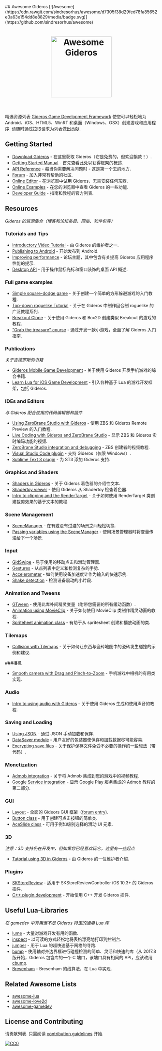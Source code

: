 <div class="github-widget" data-repo="stetso/awesome-gideros"></div>
## Awesome Gideros [![Awesome](https://cdn.rawgit.com/sindresorhus/awesome/d7305f38d29fed78fa85652e3a63e154dd8e8829/media/badge.svg)](https://github.com/sindresorhus/awesome)

<h1 align="center">
	<a href="http://giderosmobile.com"><img width="200" src="https://raw.githubusercontent.com/stetso/awesome-gideros/master/gideros_logo.png" alt="Awesome Gideros"></a>
	<br>
	<br>
</h1>

精选资源列表 [Gideros Game Development Framework](http://giderosmobile.com/) 使您可以轻松地为 Android、iOS、HTML5、WinRT 和桌面（Windows、OSX）创建游戏和应用程序. 请随时通过拉取请求为列表做出贡献.



## Getting Started

- [Download Gideros](http://giderosmobile.com/download) - 在这里获取 Gideros（它是免费的，但欢迎捐款！）.
- [Getting Started Manual](http://docs.giderosmobile.com) - 首先查看此处以获得框架的概述.
- [API Reference](http://docs.giderosmobile.com/reference/) - 每当你需要解决问题时 - 这是第一个去的地方.
- [Forum](http://giderosmobile.com/forum/) - 加入非常有帮助的社区.
- [Online Editor](http://giderosmobile.com/code/) - 在浏览器中试用 Gideros，无需安装任何东西.
- [Online Examples](http://giderosmobile.com/examples) - 在您的浏览器中查看 Gideros 的一些功能.
- [Developer Guide](http://giderosmobile.com/guide) - 指南和教程的官方列表.

## Resources
*Gideros 的资源集合（博客和论坛条目、网站、软件包等）*

### Tutorials and Tips
- [Introductory Video Tutorial](https://www.youtube.com/watch?v=IRLxBijIX50) - 由 Gideros 的维护者之一.
- [Publishing to Android](http://giderosmobile.com/forum/discussion/6894/publishing-tutorial#Item_7) - 开始发布到 Android.
- [Improving performance](http://giderosmobile.com/forum/discussion/4892/software-improve-what-kind-of-skills-do-you-need) - 论坛主题，其中包含有关提高 Gideros 应用程序性能的提示.
- [Desktop API](http://giderosmobile.com/forum/discussion/5870/new-desktop-api-test/p1) - 用于操作鼠标光标和窗口装饰的桌面 API 概述.


### Full game examples
- [Simple square-dodge game](http://bluebilby.com/2013/05/08/gideros-mobile-tutorial-creating-your-first-game/) - 关于创建一个简单的方形躲避游戏的入门教程.
- [Top-down roguelike Tutorial](https://programmingbymoonlight.com/roguelike-intro/) - 关于在 Gideros 中制作回合制 roguelike 的广泛教程系列.
- [Breakout Clone](http://blog.hotbutteredgames.com/post/143878823915/gideros-tutorial-a-simple-box2d-game-gideros-is-a) - 关于使用 Gideros 和 Box2D 创建类似 Breakout 的游戏的教程.
- ["Grab the treasure" course](http://www.moosader.com/learn/introduction-to-mobile-game-development/) - 通过开发一款小游戏，全面了解 Gideros 入门指南.


### Publications
*关于吉德罗斯的书籍*
- [Gideros Mobile Game Development](https://www.packtpub.com/game-development/gideros-mobile-game-development) - 关于使用 Gideros 开发手机游戏的综合书籍.
- [Learn Lua for iOS Game Development](http://www.apress.com/us/book/9781430246626) - 引入各种基于 Lua 的游戏开发框架，包括 Gideros.

### IDEs and Editors
*与 Gideros 配合使用的代码编辑器和插件*
- [Using ZeroBrane Studio with Gideros](http://www.indiedb.com/tutorials/gideros-with-zerobrane) - 使用 ZBS 和 Gideros Remote Preview 的入门教程.
- [Live Coding with Gideros and ZeroBrane Studio](https://www.youtube.com/watch?v=wPYvJxFxMkM) - 显示 ZBS 和 Gideros 实时编码功能的视频.
- [ZeroBrane Studio integration and debugging](https://www.youtube.com/watch?v=GIipyzSpSr0) - ZBS 创建者的视频教程.
- [Visual Studio Code plugin](https://marketplace.visualstudio.com/items?itemName=devCAT.lua-debug ) - 支持 Gideros（仅限 Windows）.
- [Sublime Text 3 plugin](http://giderosmobile.com/forum/discussion/5218/gideros-sublime-text-3-package-for-osx-windows-version-0-10/p1) - 为 ST3 添加 Gideros 支持.

### Graphics and Shaders
- [Shaders in Gideros](http://bit.ly/2pkF09m) - 关于 Gideros 着色器的介绍性文本.
- [Shadertoy viewer](http://giderosmobile.com/forum/discussion/6667/shadertoy-viewer-beta-shaders-from-www-shadertoy-com-in-gideros/p1) - 使用 Gideros 从 Shadertoy 检查着色器.
- [Intro to clipping and the RenderTarget](http://www.indiedb.com/engines/gideros/tutorials/clipping-in-gideros-with-rendertarget) - 关于如何使用 RenderTarget 类创建裁剪效果的基于文本的教程.

### Scene Management
- [SceneManager](http://appcodingeasy.com/Gideros-Mobile/Manage-Scenes-in-Gideros-Mobile) - 在有或没有过渡的场景之间轻松切换.
- [Passing variables using the SceneManager](http://giderosmobile.com/forum/discussion/1474/passing-variables-with-scene-manager/p1) - 使用场景管理器时将变量传递给下一个场景.

### Input
- [GidSwipe](https://github.com/stetso/GidSwipe) - 易于使用的移动点击和滑动管理器.
- [Gestures](http://appcodingeasy.com/Gideros-Mobile/Detecting-Gestures-in-Gideros) - 从点列表中定义和检测复杂的手势.
- [Accelerometer](http://appcodingeasy.com/Gideros-Mobile/Using-Accelerometer-with-Box2d-in-Gideros) - 如何使用设备加速度计作为输入的快速示例.
- [Shake detection](http://appcodingeasy.com/Gideros-Mobile/Gideros-Shake-detection) - 检测设备震动的小片段.

### Animation and Tweens
- [GTween](http://appcodingeasy.com/Gideros-Mobile/Gideros-GTween-with-easing) - 使用此库补间精灵变量（附带您需要的所有缓动函数）.
- [Animation using MovieClip](http://bluebilby.com/2013/05/12/gideros-mobile-tutorial-animated-movieclips/) - 关于如何使用 MovieClip 类制作精灵动画的教程.
- [Spriteheet animation class](https://github.com/nascode/gideros_animsheet) - 有助于从 spritesheet 创建和播放动画的类.

### Tilemaps
 - [Collision with Tilemaps](http://giderosmobile.com/forum/discussion/6353/collision-with-any-object/p1) - 关于如何让东西与瓷砖地图中的瓷砖发生碰撞的示例和建议.

 ###相机
 - [Smooth camera with Drag and Pinch-to-Zoom](http://giderosmobile.com/forum/discussion/2715/camera-class-with-kinetics-and-pinch-to-zoom/p1) - 手机游戏中相机的有用类实现.

### Audio
- [Intro to using audio with Gideros](http://bluebilby.com/2013/04/18/gideros-mobile-tutorial-playing-music-and-sound-effects/) - 关于使用 Gideros 生成和使用声音的教程.

### Saving and Loading
- [Using JSON](http://giderosmobile.com/forum/discussion/6918/saving-and-loading-data-files#Item_1) - 通过 JSON 手动加载和保存.
- [DataSaver module](http://appcodingeasy.com/Gideros-Mobile/Save-and-load-data-module-for-Gideros-Mobile) - 用户友好的包装器使保存和加载数据尽可能容易.
- [Encrypting save files](http://giderosmobile.com/forum/discussion/5625/simple-savegame-encryption/p1) - 关于保护保存文件免受不必要的操作的一些想法（带代码）.

### Monetization
- [Admob integration](http://giderosmobile.com/forum/discussion/5801/tuto-video-tutorial-how-to-add-admob-plugin-to-your-app) - 关于将 Admob 集成到您的游戏中的视频教程.
- [Google Service integration](http://giderosmobile.com/forum/discussion/5806/tuto-video-tutorial-how-to-add-google-services-to-your-app) - 显示 Google Play 服务集成的 Admob 教程的第二部分.

### GUI
- [Layout](https://github.com/Nlcke/layout) - 全面的 Gideors GUI 框架（[forum entry](http://giderosmobile.com/forum/discussion/6651/layout-gideros-gui-framework#Item_23)).
- [Button class](http://appcodingeasy.com/Gideros-Mobile/Gideros-mobile-button-class) - 用于创建可点击按钮的简单类.
- [AceSlide class](http://appcodingeasy.com/Gideros-Mobile/Easy-input-for-choosing-packages-or-levels-in-Gideros-Mobile) - 可用于例如级别选择的滑动 UI 元素.

### 3D
*注意：3D 支持仍在开发中，但如果您已经喜欢玩它，这里有一些起点*
- [Tutorial using 3D in Gideros](https://www.youtube.com/watch?v=IfHwdJD6ad8) - 由 Gideros 的一位维护者介绍.

### Plugins
- [SKStoreReview](https://github.com/mertkurum/GiderosStoreReview) - 适用于 SKStoreReviewController iOS 10.3+ 的 Gideros 插件.
- [C++ plugin development](http://giderosmobile.com/forum/discussion/1025/step-by-step-how-to-write-a-c-plugin-and-deploy-it-to-the-desktop-windows-player) - 开始使用 C++ 开发 Gideros 插件.

## Useful Lua-Libraries
*在 gamedev 中有用但不是 Gideros 特定的通用 Lua 库*

- [lume](https://github.com/rxi/lume) - 大量对游戏开发有用的函数.
- [inspect](https://github.com/kikito/inspect.lua) - 以可读的方式轻松地将表格漂亮地打印到控制台.
- [jumper](http://yonaba.github.io/Jumper/) - 用于 Lua 的超快速基于网格的寻路.
- [bump](https://github.com/kikito/bump.lua) - 使用轴对齐边界框进行碰撞检测的简单、灵活和快速的库（从 2017.8 版开始，Gideros 包含库的一个 C 端口，该端口具有相同的 API，应该改用 [cbump](https://wiki.giderosmobile.com/index.php/Bump).
- [Bresenham](https://github.com/rm-code/Bresenham) - Bresenham 的线算法，在 Lua 中实现.

## Related Awesome Lists
- [awesome-lua](https://github.com/LewisJEllis/awesome-lua)
- [awesome-love2d](https://github.com/love2d-community/awesome-love2d)
- [awesome-gamedev](https://github.com/mbrukman/awesome-gamedev)


## License and Contributing

请贡献列表. 只需阅读 [contribution guidelines](https://github.com/stetso/awesome-gideros/blob/master/contributing.md) 开始.

[![CC0](http://mirrors.creativecommons.org/presskit/buttons/88x31/svg/cc-zero.svg)](https://creativecommons.org/publicdomain/zero/1.0/)
